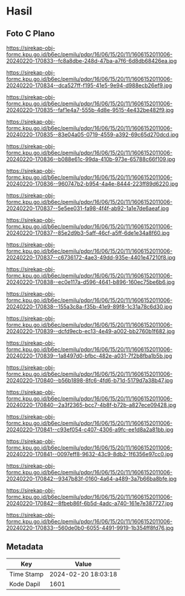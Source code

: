 # Hasil

## Foto C Plano

https://sirekap-obj-formc.kpu.go.id/b6ec/pemilu/pdpr/16/06/15/20/11/1606152011006-20240220-170833--fc8a8dbe-248d-47ba-a7f6-6d8db68426ea.jpg

https://sirekap-obj-formc.kpu.go.id/b6ec/pemilu/pdpr/16/06/15/20/11/1606152011006-20240220-170834--dca527ff-f195-41e5-9e94-d988ecb26ef9.jpg

https://sirekap-obj-formc.kpu.go.id/b6ec/pemilu/pdpr/16/06/15/20/11/1606152011006-20240220-170835--faf1e4a7-555b-4d8e-9515-4e432be482f9.jpg

https://sirekap-obj-formc.kpu.go.id/b6ec/pemilu/pdpr/16/06/15/20/11/1606152011006-20240220-170835--83e04a05-0719-4559-a392-69c65d270dcd.jpg

https://sirekap-obj-formc.kpu.go.id/b6ec/pemilu/pdpr/16/06/15/20/11/1606152011006-20240220-170836--b088e61c-99da-410b-973e-65788c66f109.jpg

https://sirekap-obj-formc.kpu.go.id/b6ec/pemilu/pdpr/16/06/15/20/11/1606152011006-20240220-170836--960747b2-b954-4a4e-8444-223ff89d6220.jpg

https://sirekap-obj-formc.kpu.go.id/b6ec/pemilu/pdpr/16/06/15/20/11/1606152011006-20240220-170837--5e5ee031-fa98-4f4f-ab92-1a1e7de6aeaf.jpg

https://sirekap-obj-formc.kpu.go.id/b6ec/pemilu/pdpr/16/06/15/20/11/1606152011006-20240220-170837--85e2d9b3-5aff-46cf-a5ff-6de1e34a8f60.jpg

https://sirekap-obj-formc.kpu.go.id/b6ec/pemilu/pdpr/16/06/15/20/11/1606152011006-20240220-170837--c6736172-4ae3-49dd-935e-4401e47210f8.jpg

https://sirekap-obj-formc.kpu.go.id/b6ec/pemilu/pdpr/16/06/15/20/11/1606152011006-20240220-170838--ec0e117a-d596-4641-b896-160ec75be6b6.jpg

https://sirekap-obj-formc.kpu.go.id/b6ec/pemilu/pdpr/16/06/15/20/11/1606152011006-20240220-170838--155a3c8a-f35b-41e9-89f8-1c31a78c6d30.jpg

https://sirekap-obj-formc.kpu.go.id/b6ec/pemilu/pdpr/16/06/15/20/11/1606152011006-20240220-170839--dcfd9ecb-ec13-4e49-a002-bb2760b1f682.jpg

https://sirekap-obj-formc.kpu.go.id/b6ec/pemilu/pdpr/16/06/15/20/11/1606152011006-20240220-170839--1a8497d0-bfbc-482e-a031-7f2b8fba1b5b.jpg

https://sirekap-obj-formc.kpu.go.id/b6ec/pemilu/pdpr/16/06/15/20/11/1606152011006-20240220-170840--b56b1898-8fc6-4fd6-b71d-5179d7a38b47.jpg

https://sirekap-obj-formc.kpu.go.id/b6ec/pemilu/pdpr/16/06/15/20/11/1606152011006-20240220-170840--2a3f2365-bcc7-4b8f-b72b-a827ece09428.jpg

https://sirekap-obj-formc.kpu.go.id/b6ec/pemilu/pdpr/16/06/15/20/11/1606152011006-20240220-170841--c93ef054-c407-4306-a9fc-ee1d8a2a81bb.jpg

https://sirekap-obj-formc.kpu.go.id/b6ec/pemilu/pdpr/16/06/15/20/11/1606152011006-20240220-170841--0097eff8-9632-43c9-8db2-1f6356e97cc0.jpg

https://sirekap-obj-formc.kpu.go.id/b6ec/pemilu/pdpr/16/06/15/20/11/1606152011006-20240220-170842--9347b83f-0160-4a64-a489-3a7b66ba8bfe.jpg

https://sirekap-obj-formc.kpu.go.id/b6ec/pemilu/pdpr/16/06/15/20/11/1606152011006-20240220-170842--8fbeb86f-6b5d-4adc-a740-161e7e387727.jpg

https://sirekap-obj-formc.kpu.go.id/b6ec/pemilu/pdpr/16/06/15/20/11/1606152011006-20240220-170833--560de0b0-6055-4491-9919-1b354ff8fd76.jpg


## Metadata

| Key        | Value               |
| ---------- | ------------------- |
| Time Stamp | 2024-02-20 18:03:18 |
| Kode Dapil | 1601                |



